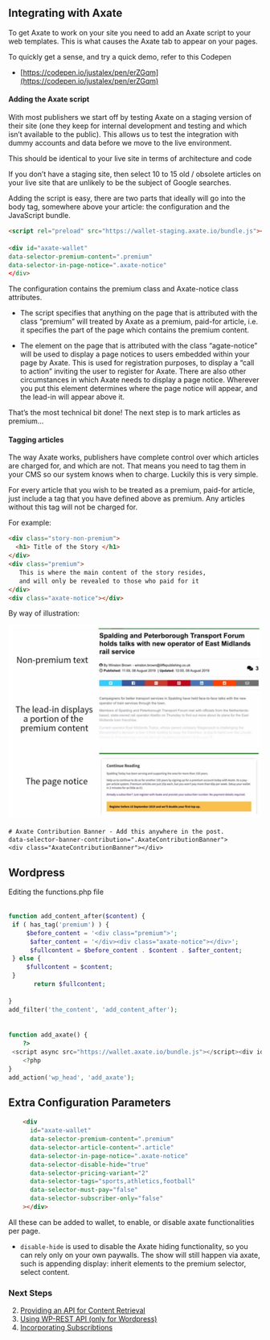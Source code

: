 ## Integrating with Axate

To get Axate to work on your site you need to add an Axate script to your web templates. This is what causes the Axate tab to appear on your pages.

To quickly get a sense, and try a quick demo, refer to this Codepen

* [https://codepen.io/justalex/pen/erZGqm](https://codepen.io/justalex/pen/erZGqm)

#### Adding the Axate script

With most publishers we start off by testing Axate on a staging version of their site (one they keep for internal development and testing and which isn’t available to the public). This allows us to test the integration with dummy accounts and data before we move to the live environment.  

This should be identical to your live site in terms of architecture and code

If you don’t have a staging site, then select 10 to 15 old / obsolete articles on your live site that are unlikely to be the subject of Google searches.

Adding the script is easy, there are two parts that ideally will go into the body tag, somewhere above your article: the configuration and the JavaScript bundle.  

```html
<script rel="preload" src="https://wallet-staging.axate.io/bundle.js"></script>

<div id="axate-wallet" 
data-selector-premium-content=".premium" 
data-selector-in-page-notice=".axate-notice" 
</div>


```


The configuration contains the premium class and Axate-notice class attributes.

* The script specifies that anything on the page that is attributed with the class “premium” will treated by Axate as a premium, paid-for article, i.e. it specifies the part of the page which contains the premium content.

* The element on the page that is attributed with the class “agate-notice” will be used to display a page notices to users embedded within your page by Axate. This is used for registration purposes, to display a “call to action” inviting the user to register for Axate. There are also other circumstances in which Axate needs to display a page notice. Wherever you put this element determines where the page notice will appear, and the lead-in will appear above it.

That’s the most technical bit done! The next step is to mark articles as premium...

#### Tagging articles

The way Axate works, publishers have complete control over which articles are charged for, and which are not. That means you need to tag them in your CMS so our system knows when to charge. Luckily this is very simple.

For every article that you wish to be treated as a premium, paid-for article, just include a tag that you have defined above as premium. Any articles without this tag will not be charged for.

For example:  

```html
<div class="story-non-premium">
  <h1> Title of the Story </h1>
</div>
<div class="premium"> 
   This is where the main content of the story resides,
   and will only be revealed to those who paid for it 
</div>
<div class="axate-notice"></div>
```

By way of illustration:

![Image of Axate Page Notice](../.assets/images/axate-page-notice.png)


```
# Axate Contribution Banner - Add this anywhere in the post. 
data-selector-banner-contribution=".AxateContributionBanner">
<div class="AxateContributionBanner"></div>
```

## Wordpress

Editing the functions.php file

```php

function add_content_after($content) {
 if ( has_tag('premium') ) { 
	 $before_content = '<div class="premium">';
      $after_content = '</div><div class="axate-notice"></div>';
      $fullcontent = $before_content . $content . $after_content;
 } else {
	 $fullcontent = $content;
 }
       return $fullcontent;

}
add_filter('the_content', 'add_content_after');


function add_axate() {
    ?>
 <script async src="https://wallet.axate.io/bundle.js"></script><div id="axate-wallet" data-selector-premium-content=".premium" data-selector-article-content=".article" data-selector-in-page-notice=".axate-notice"></div>
    <?php
}
add_action('wp_head', 'add_axate');

```

## Extra Configuration Parameters

```html
    <div
      id="axate-wallet"
      data-selector-premium-content=".premium"
      data-selector-article-content=".article"
      data-selector-in-page-notice=".axate-notice"
      data-selector-disable-hide="true"
      data-selector-pricing-variant="2"
      data-selector-tags="sports,athletics,football"
      data-selector-must-pay="false"
      data-selector-subscriber-only="false"
    ></div>

```
All these can be added to wallet, to enable, or disable axate functionalities per page.

- `disable-hide` is used to disable the Axate hiding functionality, so you can rely only on your own paywalls. The show will still happen via axate, such is appending display: inherit elements to the premium selector, select content.

### Next Steps

2. [Providing an API for Content Retrieval](./content-api.md)
3. [Using WP-REST API (only for Wordpress)](./wordpress-api.md)
4. [Incorporating Subscribtions](./subscriptions-api.md)
